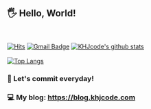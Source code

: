 ## 🖐 Hello, World!
<br/>

[![Hits](https://hits.seeyoufarm.com/api/count/incr/badge.svg?url=https%3A%2F%2Fgithub.com%2Fkhjcode)](https://hits.seeyoufarm.com)
[![Gmail Badge](https://img.shields.io/badge/-Gmail-d14836?style=flat-square&logo=Gmail&logoColor=white&link=mailto:kbydeveloped4485@gmail.com)](mailto:kbydeveloped4485@gmail.com) 
[![KHJcode's github stats](https://github-readme-stats.vercel.app/api?username=KHJcode&show_icons=true&hide_border=true)](https://github.com/KHJcode)
<br/><br/>
[![Top Langs](https://github-readme-stats.vercel.app/api/top-langs/?username=KHJcode&layout=compact)](https://github.com/KHJcode)

### 🌱 Let's commit everyday!
### 💻 My blog: https://blog.khjcode.com
